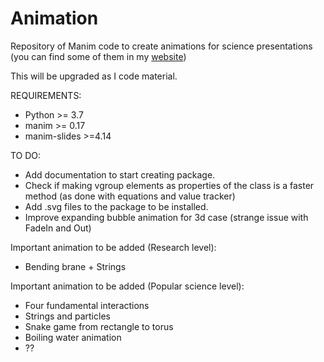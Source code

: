 # Animation
Repository of Manim code to create animations for science presentations (you can find some of them in my [website](https://panopepino.github.io/web_page/))

This will be upgraded as I code material.

REQUIREMENTS:

- Python >= 3.7
- manim >= 0.17
- manim-slides >=4.14

TO DO:
- Add documentation to start creating package.
- Check if making vgroup elements as properties of the class is a faster method (as done with equations and value tracker)
- Add .svg files to the package to be installed.
- Improve expanding bubble animation for 3d case (strange issue with FadeIn and Out)

Important animation to be added (Research level):

- Bending brane + Strings

Important animation to be added (Popular science level):

- Four fundamental interactions
- Strings and particles
- Snake game from rectangle to torus
- Boiling water animation
- ??


